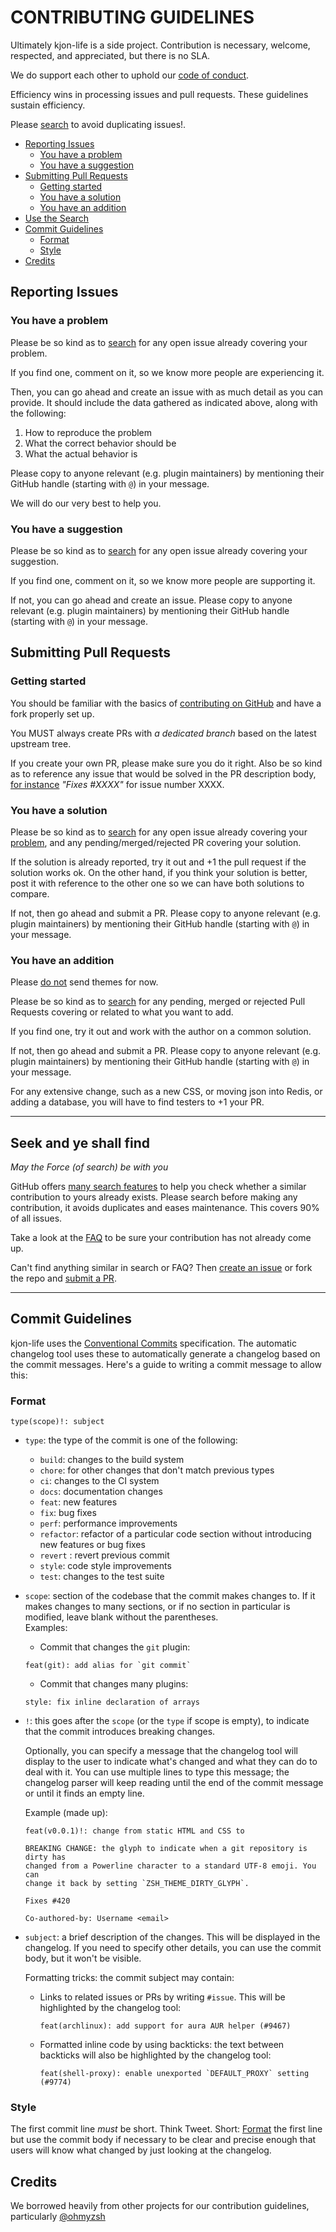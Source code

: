 # CONTRIBUTING GUIDELINES

Ultimately kjon-life is a side project. Contribution is necessary, welcome, respected, and appreciated, but there is no SLA.

We do support each other to uphold our [code of conduct](CODE_OF_CONDUCT.md).

Efficiency wins in processing issues and pull requests. These guidelines sustain efficiency.

Please [search](#seek-and-ye-shall-find) to avoid duplicating issues!.

<!-- TOC updateonsave:true depthfrom:2 -->

- [Reporting Issues](#reporting-issues)
  - [You have a problem](#you-have-a-problem)
  - [You have a suggestion](#you-have-a-suggestion)
- [Submitting Pull Requests](#submitting-pull-requests)
  - [Getting started](#getting-started)
  - [You have a solution](#you-have-a-solution)
  - [You have an addition](#you-have-an-addition)
- [Use the Search](#seek-and-ye-shall-find)
- [Commit Guidelines](#commit-guidelines)
  - [Format](#format)
  - [Style](#style)
- [Credits](#credits)

<!-- /TOC -->

## Reporting Issues

### You have a problem

Please be so kind as to [search](#seek-and-ye-shall-find) for any open issue already covering
your problem.

If you find one, comment on it, so we know more people are experiencing it.

Then, you can go ahead and create an issue with as much detail as you can provide.
It should include the data gathered as indicated above, along with the following:

1. How to reproduce the problem
2. What the correct behavior should be
3. What the actual behavior is

Please copy to anyone relevant (e.g. plugin maintainers) by mentioning their GitHub handle
(starting with `@`) in your message.

We will do our very best to help you.

### You have a suggestion

Please be so kind as to [search](#seek-and-ye-shall-find) for any open issue already covering
your suggestion.

If you find one, comment on it, so we know more people are supporting it.

If not, you can go ahead and create an issue. Please copy to anyone relevant (e.g. plugin
maintainers) by mentioning their GitHub handle (starting with `@`) in your message.

## Submitting Pull Requests

### Getting started

You should be familiar with the basics of
[contributing on GitHub](https://help.github.com/articles/using-pull-requests) and have a fork properly set up.

You MUST always create PRs with _a dedicated branch_ based on the latest upstream tree.

If you create your own PR, please make sure you do it right. Also be so kind as to reference
any issue that would be solved in the PR description body,
[for instance](https://help.github.com/articles/closing-issues-via-commit-messages/)
_"Fixes #XXXX"_ for issue number XXXX.

### You have a solution

Please be so kind as to [search](#seek-and-ye-shall-find) for any open issue already covering
your [problem](#you-have-a-problem), and any pending/merged/rejected PR covering your solution.

If the solution is already reported, try it out and +1 the pull request if the
solution works ok. On the other hand, if you think your solution is better, post
it with reference to the other one so we can have both solutions to compare.

If not, then go ahead and submit a PR. Please copy to anyone relevant (e.g. plugin
maintainers) by mentioning their GitHub handle (starting with `@`) in your message.

### You have an addition

Please [do not](https://github.com/kjon-life/kjon-life/wiki/frontend#yes-it-could-be) send themes for now.

Please be so kind as to [search](#seek-and-ye-shall-find) for any pending, merged or rejected Pull Requests
covering or related to what you want to add.

If you find one, try it out and work with the author on a common solution.

If not, then go ahead and submit a PR. Please copy to anyone relevant (e.g. plugin
maintainers) by mentioning their GitHub handle (starting with `@`) in your message.

For any extensive change, such as a new CSS, or moving json into Redis, or adding a database, you will have to find testers to +1 your PR.

----

## Seek and ye shall find

_May the Force (of search) be with you_

GitHub offers [many search features](https://help.github.com/articles/searching-github/) to help you check whether a similar contribution to yours already exists. Please search before making any contribution, it avoids duplicates and eases maintenance. This covers 90% of all issues.

Take a look at the [FAQ](https://github.com/kjon-life/kjon-life/wiki/FAQ) to be sure your contribution has not already come up.

Can't find anything similar in search or FAQ? Then [create an issue](#reporting-issues) or fork the repo and [submit a PR](#submitting-pull-requests).

----

## Commit Guidelines

kjon-life uses the [Conventional Commits](https://www.conventionalcommits.org/en/v1.0.0/) specification. The automatic changelog tool uses these to automatically generate a changelog based on the commit messages. Here's a guide to writing a commit message to allow this:

### Format

```
type(scope)!: subject
```

- `type`: the type of the commit is one of the following:

  - `build`: changes to the build system
  - `chore`: for other changes that don't match previous types
  - `ci`: changes to the CI system
  - `docs`: documentation changes
  - `feat`: new features
  - `fix`: bug fixes
  - `perf`: performance improvements
  - `refactor`: refactor of a particular code section without introducing new features or bug fixes
  - `revert` : revert previous commit
  - `style`: code style improvements
  - `test`: changes to the test suite

- `scope`: section of the codebase that the commit makes changes to. If it makes changes to many sections, or if no section in particular is modified, leave blank without the parentheses.  
  Examples:

  - Commit that changes the `git` plugin:
  ```
  feat(git): add alias for `git commit`
  ```

  - Commit that changes many plugins:
  ```
  style: fix inline declaration of arrays
  ```



- `!`: this goes after the `scope` (or the `type` if scope is empty), to indicate that the commit
  introduces breaking changes.

  Optionally, you can specify a message that the changelog tool will display to the user to indicate
  what's changed and what they can do to deal with it. You can use multiple lines to type this message;
  the changelog parser will keep reading until the end of the commit message or until it finds an empty
  line.

  Example (made up):

  ```
  feat(v0.0.1)!: change from static HTML and CSS to 

  BREAKING CHANGE: the glyph to indicate when a git repository is dirty has
  changed from a Powerline character to a standard UTF-8 emoji. You can
  change it back by setting `ZSH_THEME_DIRTY_GLYPH`.

  Fixes #420

  Co-authored-by: Username <email>
  ```

- `subject`: a brief description of the changes. This will be displayed in the changelog. If you need
  to specify other details, you can use the commit body, but it won't be visible.

  Formatting tricks: the commit subject may contain:

  - Links to related issues or PRs by writing `#issue`. This will be highlighted by the changelog tool:
    ```
    feat(archlinux): add support for aura AUR helper (#9467)
    ```

  - Formatted inline code by using backticks: the text between backticks will also be highlighted by
    the changelog tool:
    ```
    feat(shell-proxy): enable unexported `DEFAULT_PROXY` setting (#9774)
    ```

### Style

The first commit line <em>must</em> be short. Think Tweet. Short: [Format](#format) the first line but use the commit body if necessary to be clear and precise enough that users will know what changed by just looking at the changelog.



## Credits

We borrowed heavily from other projects for our contribution guidelines, particularly [@ohmyzsh](https://github.com/ohmyzsh/ohmyzsh/blob/master/CONTRIBUTING.md)